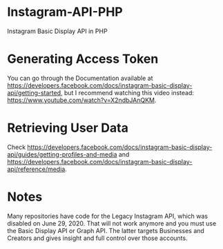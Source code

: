 # Instagram-API-PHP
Instagram Basic Display API in PHP
# Generating Access Token
You can go through the Documentation available at https://developers.facebook.com/docs/instagram-basic-display-api/getting-started, but I recommend watching this video instead: https://www.youtube.com/watch?v=X2ndbJAnQKM.
# Retrieving User Data
Check https://developers.facebook.com/docs/instagram-basic-display-api/guides/getting-profiles-and-media and https://developers.facebook.com/docs/instagram-basic-display-api/reference/media.
# Notes
Many repositories have code for the Legacy Instagram API, which was disabled on June 29, 2020. That will not work anymore and you must use the Basic Display API or Graph API. The latter targets Businesses and Creators and gives insight and full control over those accounts.
